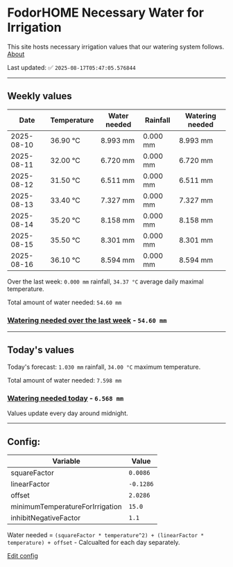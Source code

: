 # FodorHOME Necessary Water for Irrigation

This site hosts necessary irrigation values that our watering system follows. [About](https://github.com/redyau/irrigation)

Last updated: ✅ `2025-08-17T05:47:05.576844`

---

## Weekly values

| Date | Temperature | Water needed | Rainfall | Watering needed |
|-----|-----|-----|-----|-----|
| 2025-08-10 | 36.90 °C | 8.993 mm | 0.000 mm | 8.993 mm |
| 2025-08-11 | 32.00 °C | 6.720 mm | 0.000 mm | 6.720 mm |
| 2025-08-12 | 31.50 °C | 6.511 mm | 0.000 mm | 6.511 mm |
| 2025-08-13 | 33.40 °C | 7.327 mm | 0.000 mm | 7.327 mm |
| 2025-08-14 | 35.20 °C | 8.158 mm | 0.000 mm | 8.158 mm |
| 2025-08-15 | 35.50 °C | 8.301 mm | 0.000 mm | 8.301 mm |
| 2025-08-16 | 36.10 °C | 8.594 mm | 0.000 mm | 8.594 mm |


Over the last week: `0.000 mm` rainfall, `34.37 °C` average daily maximal temperature.

Total amount of water needed: `54.60 mm`

### [Watering needed over the last week](lastweek.txt) - `54.60 mm`

---

## Today's values

Today's forecast: `1.030 mm` rainfall, `34.00 °C` maximum temperature.

Total amount of water needed: `7.598 mm`

### [Watering needed today](today.txt) - `6.568 mm`

Values update every day around midnight.

---

## Config:

| Variable | Value |
|-----|-----|
| squareFactor | `0.0086` |
| linearFactor | `-0.1286` |
| offset | `2.0286` |
| minimumTemperatureForIrrigation | `15.0` |
| inhibitNegativeFactor | `1.1` |

Water needed = `(squareFactor * temperature^2) + (linearFactor * temperature) + offset` - Calcualted for each day separately.

[Edit config](https://github.com/RedyAu/irrigation/edit/main/config.json)
